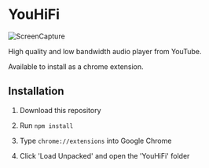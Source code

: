 # YouHiFi

![ScreenCapture](./images/screencapture.gif)

High quality and low bandwidth audio player from YouTube.

Available to install as a chrome extension.

## Installation

1. Download this repository

2. Run `npm install`

3. Type `chrome://extensions` into Google Chrome

4. Click 'Load Unpacked' and open the 'YouHiFi' folder

